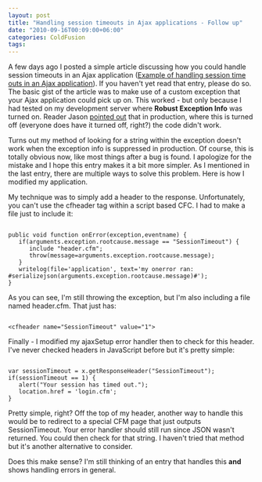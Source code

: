 ```yaml
---
layout: post
title: "Handling session timeouts in Ajax applications - Follow up"
date: "2010-09-16T00:09:00+06:00"
categories: ColdFusion 
tags: 
---
```


A few days ago I posted a simple article discussing how you could handle session timeouts in an Ajax application (<a href="http://www.raymondcamden.com/index.cfm/2010/9/8/Example-of-handling-session-time-outs-in-an-Ajax-application">Example of handling session time outs in an Ajax application</a>). If you haven't yet read that entry, please do so. The basic gist of the article was to make use of a custom exception that your Ajax application could pick up on. This worked - but only because I had tested on my development server where <b>Robust Exception Info</b> was turned on. Reader Jason <a href="http://www.coldfusionjedi.com/index.cfm/2010/9/8/Example-of-handling-session-time-outs-in-an-Ajax-application#c73CC9AE6-C699-4CBE-E42555C4B392E03C">pointed out</a> that in production, where this is turned off (everyone does have it turned off, right?) the code didn't work.

<p/>

Turns out my method of looking for a string within the exception doesn't work when the exception info is suppressed in production. Of course, this is totally obvious now, like most things after a bug is found. I apologize for the mistake and I hope this entry makes it a bit more simpler. As I mentioned in the last entry, there are multiple ways to solve this problem. Here is how I modified my application.

<p/>

My technique was to simply add a header to the response. Unfortunately, you can't use the cfheader tag within a script based CFC. I had to make a file just to include it:

<p/>

<code>
public void function onError(exception,eventname) {
   if(arguments.exception.rootcause.message == "SessionTimeout") {
      include "header.cfm";
      throw(message=arguments.exception.rootcause.message);
   }
   writelog(file='application', text='my onerror ran: #serializejson(arguments.exception.rootcause.message)#');
}
</code>

<p/>

As you can see, I'm still throwing the exception, but I'm also including a file named header.cfm. That just has:

<p/>

<code>
&lt;cfheader name="SessionTimeout" value="1"&gt;
</code>

<p/>

Finally - I modified my ajaxSetup error handler then to check for this header. I've never checked headers in JavaScript before but it's pretty simple:

<p/>

<code>
var sessionTimeout = x.getResponseHeader("SessionTimeout");
if(sessionTimeout == 1) {
   alert("Your session has timed out.");
   location.href = 'login.cfm';
}
</code>

<p/>

Pretty simple, right? Off the top of my header, another way to handle this would be to redirect to a special CFM page that just outputs SessionTimeout. Your error handler should still run since JSON wasn't returned. You could then check for that string. I haven't tried that method but it's another alternative to consider.

<p/>

Does this make sense? I'm still thinking of an entry that handles this <b>and</b> shows handling errors in general.